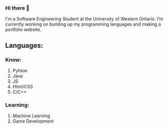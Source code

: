 ### Hi there 👋

<!--
**PikaKight/PikaKight** is a ✨ _special_ ✨ repository because its `README.md` (this file) appears on your GitHub profile.

Here are some ideas to get you started:

- 🔭 I’m currently working on ...
- 🌱 I’m currently learning ...
- 👯 I’m looking to collaborate on ...
- 🤔 I’m looking for help with ...
- 💬 Ask me about ...
- 📫 How to reach me: ...
- 😄 Pronouns: ...
- ⚡ Fun fact: ...
-->

I'm a Software Engineering Student at the University of Western Ontario. 
I’m currently working on building up my programming languages and making a portfolio website.

## Languages:

### Know:
1. Pyhton
2. Java
3. JS
4. Html/CSS
5. C/C++

### Learning:
1. Machine Learning
2. Game Development
